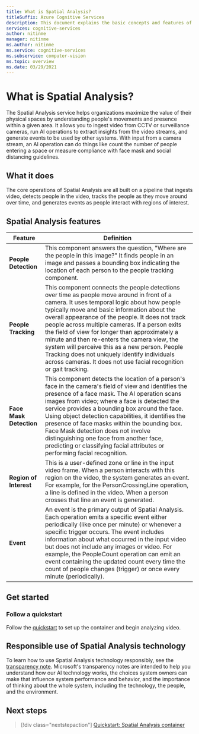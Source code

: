 ```yaml
---
title: What is Spatial Analysis?
titleSuffix: Azure Cognitive Services
description: This document explains the basic concepts and features of a Computer Vision Spatial Analysis container.
services: cognitive-services
author: nitinme
manager: nitinme
ms.author: nitinme
ms.service: cognitive-services
ms.subservice: computer-vision
ms.topic: overview
ms.date: 03/29/2021
---
```


# What is Spatial Analysis?

The Spatial Analysis service helps organizations maximize the value of their physical spaces by understanding people's movements and presence within a given area. It allows you to ingest video from CCTV or surveillance cameras, run AI operations to extract insights from the video streams, and generate events to be used by other systems. With input from a camera stream, an AI operation can do things like count the number of people entering a space or measure compliance with face mask and social distancing guidelines.

<!--This documentation contains the following types of articles:
* The [quickstarts](./quickstarts-sdk/analyze-image-client-library.md) are step-by-step instructions that let you make calls to the service and get results in a short period of time. 
* The [how-to guides](./Vision-API-How-to-Topics/HowToCallVisionAPI.md) contain instructions for using the service in more specific or customized ways.
* The [conceptual articles](tbd) provide in-depth explanations of the service's functionality and features.
* The [tutorials](./tutorials/storage-lab-tutorial.md) are longer guides that show you how to use this service as a component in broader business solutions.-->

## What it does

The core operations of Spatial Analysis are all built on a pipeline that ingests video, detects people in the video, tracks the people as they move around over time, and generates events as people interact with regions of interest.

## Spatial Analysis features

| Feature | Definition |
|------|------------|
| **People Detection** | This component answers the question, "Where are the people in this image?" It finds people in an image and passes a bounding box indicating the location of each person to the people tracking component. |
| **People Tracking** | This component connects the people detections over time as people move around in front of a camera. It uses temporal logic about how people typically move and basic information about the overall appearance of the people. It does not track people across multiple cameras. If a person exits the field of view for longer than approximately a minute and then re-enters the camera view,  the system will perceive this as a new person. People Tracking does not uniquely identify individuals across cameras. It does not use facial recognition or gait tracking. |
| **Face Mask Detection** | This component detects the location of a person's face in the camera's field of view and identifies the presence of a face mask. The AI operation scans images from video; where a face is detected the service provides a bounding box around the face. Using object detection capabilities, it identifies the presence of face masks within the bounding box. Face Mask detection does not involve distinguishing one face from another face, predicting or classifying facial attributes or performing facial recognition. |
| **Region of Interest** | This is a user-defined zone or line in the input video frame. When a person interacts with this region on the video, the system generates an event. For example, for the PersonCrossingLine operation, a line is defined in the video. When a person crosses that line an event is generated. |
| **Event** | An event is the primary output of Spatial Analysis. Each operation emits a specific event either periodically (like once per minute) or whenever a specific trigger occurs. The event includes information about what occurred in the input video but does not include any images or video. For example, the PeopleCount operation can emit an event containing the updated count every time the count of people changes (trigger) or once every minute (periodically). |

## Get started

### Follow a quickstart

Follow the [quickstart](spatial-analysis-container.md) to set up the container and begin analyzing video.

## Responsible use of Spatial Analysis technology

To learn how to use Spatial Analysis technology responsibly, see the [transparency note](/legal/cognitive-services/computer-vision/transparency-note-spatial-analysis?context=%2fazure%2fcognitive-services%2fComputer-vision%2fcontext%2fcontext). Microsoft's transparency notes are intended to help you understand how our AI technology works, the choices system owners can make that influence system performance and behavior, and the importance of thinking about the whole system, including the technology, the people, and the environment.

## Next steps

> [!div class="nextstepaction"]
> [Quickstart: Spatial Analysis container](spatial-analysis-container.md)
